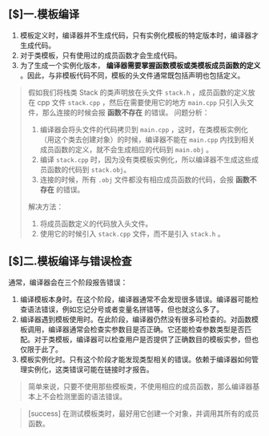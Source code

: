 ## [$]一.模板编译
1.	模板定义时，编译器并不生成代码，只有实例化模板的特定版本时，编译器才生成代码。
2.	对于类模板，只有使用过的成员函数才会生成代码。
3.	为了生成一个实例化版本， **编译器需要掌握函数模板或类模板成员函数的定义** 。因此，与非模板代码不同，模板的头文件通常既包括声明也包括定义。

> 假如我们将栈类 Stack 的类声明放在头文件 `stack.h` ，成员函数的定义放在 cpp 文件 `stack.cpp` ，然后在需要使用它的地方 `main.cpp` 只引入头文件，那么连接的时候会报 **函数不存在** 的错误。
> 问题分析：
> 1.	编译器会将头文件的代码拷贝到 `main.cpp` ，这时，在类模板实例化（用这个类去创建对象）的时候，编译器不能在 `main.cpp` 内找到相关成员函数的定义，就不会生成相应的代码到 `main.obj` 。
> 2.	编译 `stack.cpp` 时，因为没有类模板实例化，所以编译器不生成这些成员函数的代码到 `stack.obj`。
> 3.	连接的时候，所有 `.obj` 文件都没有相应成员函数的代码，会报 **函数不存在** 的错误。
> 
> 解决方法：
> 1.	将成员函数定义的代码放入头文件。
> 2.	使用它的时候引入 `stack.cpp` 文件，而不是引入 `stack.h` 。

## [$]二.模板编译与错误检查
通常，编译器会在三个阶段报告错误：
1.	编译模板本身时。在这个阶段，编译器通常不会发现很多错误。编译器可能检查语法错误，例如忘记分号或者变量名拼错等，但也就这么多了。
2.	编译器遇到模板使用时。在此阶段，编译器仍然没有很多可检查的。对函数模板调用，编译器通常会检查实参数目是否正确。它还能检查参数类型是否匹配。对于类模板，编译器可以检查用户是否提供了正确数目的模板实参，但也仅限于此了。
3.	模板实例化时。只有这个阶段才能发现类型相关的错误。依赖于编译器如何管理实例化，这类错误可能在链接时才报告。

> 简单来说，只要不使用那些模板类，不使用相应的成员函数，那么编译器基本上不会检测里面的语法错误。

>[success] 在测试模板类时，最好用它创建一个对象，并调用其所有的成员函数。